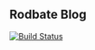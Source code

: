 
## Rodbate Blog 

[![Build Status](https://travis-ci.com/rodbate/rodbate.github.io.svg?branch=master)](https://travis-ci.com/rodbate/rodbate.github.io)

